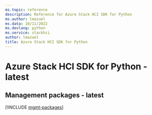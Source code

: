 ```yaml
---
ms.topic: reference
description: Reference for Azure Stack HCI SDK for Python
ms.author: lmazuel
ms.data: 10/11/2022
ms.devlang: python
ms.service: stackhci
author: lmazuel
title: Azure Stack HCI SDK for Python
---
```

# Azure Stack HCI SDK for Python - latest

## Management packages - latest
[!INCLUDE [mgmt-packages](stack-hci-mgmt-index.md)]